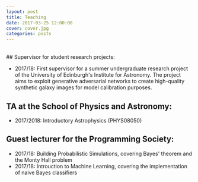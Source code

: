 ```yaml
---
layout: post
title: Teaching
date: 2017-03-25 12:00:00
cover: cover.jpg
categories: posts
---
```


<br>
## Supervisor for student research projects:

* 2017/18: First supervisor for a summer undergraduate research project of the University of Edinburgh's Institute for Astronomy. The project aims to exploit generative adversarial networks to create high-quality synthetic galaxy images for model calibration purposes.

## TA at the School of Physics and Astronomy:

* 2017/2018: Introductory Astrophysics (PHYS08050)

## Guest lecturer for the Programming Society:

* 2017/18: Building Probabilistic Simulations, covering Bayes' theorem and the Monty Hall problem
* 2017/18: Introuction to Machine Learning, covering the implementation of naive Bayes classifiers
